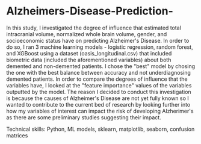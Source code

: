 # Alzheimers-Disease-Prediction-

In this study, I investigated the degree of influence that estimated total intracranial volume, normalized whole brain volume, gender, and socioeconomic status have on predicting Alzheimer's Disease. In order to do so, I ran 3 machine learning models - logistic regression, random forest, and XGBoost using a dataset (oasis_longitudinal.csv) that included biometric data (included the aforementioned variables) about both demented and non-demented patients. I chose the "best" model by chosing the one with the best balance between accuracy and not underdiagnosing demented patients. In order to compare the degrees of influence that the variables have, I looked at the "feature importance" values of the variables outputted by the model. The reason I decided to conduct this investigation is because the causes of Alzheimer's Disease are not yet fully known so I wanted to contribute to the current bed of research by looking further into how my variables of interest can impact the risk of developing Alzherimer's as there are some preliminary studies suggesting their impact.

Technical skills: Python, ML models, sklearn, matplotlib, seaborn, confusion matrices
